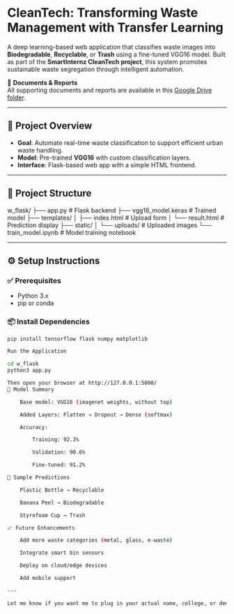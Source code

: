 # CleanTech: Transforming Waste Management with Transfer Learning 

A deep learning-based web application that classifies waste images into **Biodegradable**, **Recyclable**, or **Trash** using a fine-tuned VGG16 model. Built as part of the **SmartInternz CleanTech project**, this system promotes sustainable waste segregation through intelligent automation.

📁 **Documents & Reports**  
All supporting documents and reports are available in this [Google Drive folder]( https://drive.google.com/drive/folders/1JfonX_Je-t_vbol5EgPFm5f7WmNlNgXG).

---

## 🧠 Project Overview

- **Goal**: Automate real-time waste classification to support efficient urban waste handling.
- **Model**: Pre-trained **VGG16** with custom classification layers.
- **Interface**: Flask-based web app with a simple HTML frontend.

---

## 📂 Project Structure

w_flask/ ├── app.py # Flask backend ├── vgg16_model.keras # Trained model ├── templates/ │ ├── index.html # Upload form │ └── result.html # Prediction display ├── static/ │ └── uploads/ # Uploaded images └── train_model.ipynb # Model training notebook


---

## ⚙️ Setup Instructions

### ✅ Prerequisites
- Python 3.x
- pip or conda

### 📦 Install Dependencies
```bash
pip install tensorflow flask numpy matplotlib

Run the Application

cd w_flask
python3 app.py

Then open your browser at http://127.0.0.1:5000/
🧪 Model Summary

    Base model: VGG16 (imagenet weights, without top)

    Added Layers: Flatten → Dropout → Dense (softmax)

    Accuracy:

        Training: 92.3%

        Validation: 90.6%

        Fine-tuned: 91.2%

📸 Sample Predictions

    Plastic Bottle → Recyclable

    Banana Peel → Biodegradable

    Styrofoam Cup → Trash

📈 Future Enhancements

    Add more waste categories (metal, glass, e-waste)

    Integrate smart bin sensors

    Deploy on cloud/edge devices

    Add mobile support

---

Let me know if you want me to plug in your actual name, college, or demo video link—and I’ll finalize it for you! Want to add a flowchart or screenshot section too? I can help with that.
